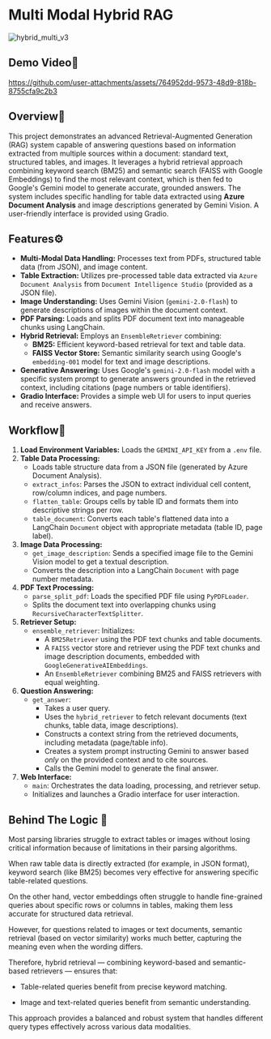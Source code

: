 # Multi Modal Hybrid RAG
![hybrid_multi_v3](https://github.com/user-attachments/assets/80c26821-085a-4554-bb70-53df62f7f516)


## Demo Video🎥


https://github.com/user-attachments/assets/764952dd-9573-48d9-818b-8755cfa9c2b3


## Overview🔎

This project demonstrates an advanced Retrieval-Augmented Generation (RAG) system capable of answering questions based on information extracted from multiple sources within a document: standard text, structured tables, and images. It leverages a hybrid retrieval approach combining keyword search (BM25) and semantic search (FAISS with Google Embeddings) to find the most relevant context, which is then fed to Google's Gemini model to generate accurate, grounded answers. The system includes specific handling for table data extracted using **Azure Document Analysis** and image descriptions generated by Gemini Vision. A user-friendly interface is provided using Gradio.

## Features⚙️

*   **Multi-Modal Data Handling:** Processes text from PDFs, structured table data (from JSON), and image content.
*   **Table Extraction:** Utilizes pre-processed table data extracted via `Azure Document Analysis` from `Document Intelligence Studio` (provided as a JSON file).
*   **Image Understanding:** Uses Gemini Vision (`gemini-2.0-flash`) to generate descriptions of images within the document context.
*   **PDF Parsing:** Loads and splits PDF document text into manageable chunks using LangChain.
*   **Hybrid Retrieval:** Employs an `EnsembleRetriever` combining:
    *   **BM25:** Efficient keyword-based retrieval for text and table data.
    *   **FAISS Vector Store:** Semantic similarity search using Google's `embedding-001` model for text and image descriptions.
*   **Generative Answering:** Uses Google's `gemini-2.0-flash` model with a specific system prompt to generate answers grounded in the retrieved context, including citations (page numbers or table identifiers).
*   **Gradio Interface:** Provides a simple web UI for users to input queries and receive answers.

## Workflow🔀

1.  **Load Environment Variables:** Loads the `GEMINI_API_KEY` from a `.env` file.
2.  **Table Data Processing:**
    *   Loads table structure data from a JSON file (generated by Azure Document Analysis).
    *   `extract_infos`: Parses the JSON to extract individual cell content, row/column indices, and page numbers.
    *   `flatten_table`: Groups cells by table ID and formats them into descriptive strings per row.
    *   `table_document`: Converts each table's flattened data into a LangChain `Document` object with appropriate metadata (table ID, page label).
3.  **Image Data Processing:**
    *   `get_image_description`: Sends a specified image file to the Gemini Vision model to get a textual description.
    *   Converts the description into a LangChain `Document` with page number metadata.
4.  **PDF Text Processing:**
    *   `parse_split_pdf`: Loads the specified PDF file using `PyPDFLoader`.
    *   Splits the document text into overlapping chunks using `RecursiveCharacterTextSplitter`.
5.  **Retriever Setup:**
    *   `ensemble_retriever`: Initializes:
        *   A `BM25Retriever` using the PDF text chunks and table documents.
        *   A `FAISS` vector store and retriever using the PDF text chunks and image description documents, embedded with `GoogleGenerativeAIEmbeddings`.
        *   An `EnsembleRetriever` combining BM25 and FAISS retrievers with equal weighting.
6.  **Question Answering:**
    *   `get_answer`:
        *   Takes a user query.
        *   Uses the `hybrid_retriever` to fetch relevant documents (text chunks, table data, image descriptions).
        *   Constructs a context string from the retrieved documents, including metadata (page/table info).
        *   Creates a system prompt instructing Gemini to answer based *only* on the provided context and to cite sources.
        *   Calls the Gemini model to generate the final answer.
7.  **Web Interface:**
    *   `main`: Orchestrates the data loading, processing, and retriever setup.
    *   Initializes and launches a Gradio interface for user interaction.

## Behind The Logic 💭
Most parsing libraries struggle to extract tables or images without losing critical information because of limitations in their parsing algorithms.

When raw table data is directly extracted (for example, in JSON format), keyword search (like BM25) becomes very effective for answering specific table-related questions.

On the other hand, vector embeddings often struggle to handle fine-grained queries about specific rows or columns in tables, making them less accurate for structured data retrieval.

However, for questions related to images or text documents, semantic retrieval (based on vector similarity) works much better, capturing the meaning even when the wording differs.

Therefore, hybrid retrieval — combining keyword-based and semantic-based retrievers — ensures that:

* Table-related queries benefit from precise keyword matching.

* Image and text-related queries benefit from semantic understanding.

This approach provides a balanced and robust system that handles different query types effectively across various data modalities.
